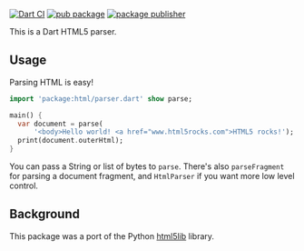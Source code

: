 [![Dart CI](https://github.com/dart-lang/html/actions/workflows/test-package.yml/badge.svg)](https://github.com/dart-lang/html/actions/workflows/test-package.yml)
[![pub package](https://img.shields.io/pub/v/html.svg)](https://pub.dev/packages/html)
[![package publisher](https://img.shields.io/pub/publisher/html.svg)](https://pub.dev/packages/html/publisher)

This is a Dart HTML5 parser.

## Usage

Parsing HTML is easy!

```dart
import 'package:html/parser.dart' show parse;

main() {
  var document = parse(
      '<body>Hello world! <a href="www.html5rocks.com">HTML5 rocks!');
  print(document.outerHtml);
}
```

You can pass a String or list of bytes to `parse`. There's also `parseFragment`
for parsing a document fragment, and `HtmlParser` if you want more low level
control.

## Background

This package was a port of the Python
[html5lib](https://github.com/html5lib/html5lib-python) library.
